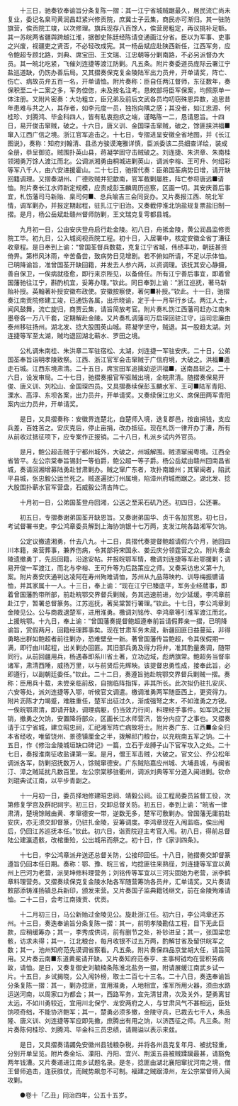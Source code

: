 <!-- { "loadSidebar": true } -->
　　十三日，驰奏钦奉谕旨分条复陈一摺：其一江宁省城贼踞最久，居民流亡尚未复业，委记名臬司黄润昌赶紧兴修贡院，庶冀士子云集，商民亦可渐归。其一驻防旗营，俟贡院工竣，以次修理。旗兵现存八百馀人，俟营房粗定，再议挑补足额。其一苏皖两省疆舆跨越江淮，据御史陈廷经陈请变通画江分省。臣以为军事、吏事之兴废，视疆吏之贤否，不必轻改成宪。其一杨岳斌应赴陕西新任，江西军务，应令鲍超专顾北路，刘典、席宝田、王文瑞、江忠朝等分剿南路，不必另派督办大员。其一皖北吃紧，飞催刘连捷等渡江防剿。凡五条。附片奏委道员庞际云署江宁盐巡道缺，仍饬办善后局。又其摺奏保克复金陵陆军出力员弁，开单请奖，阵亡、伤亡、病故员弁五百一名，开单请恤。附片奏称：臣自任两江督师，东征数年，奏保积至二十二案之多，军务倥偬，未及按名注考。恳敕部将臣军保案，均照原单一体注册。又附片密奏：大功粗立，臣兄弟及前后文武各员均叨窃殊恩异数，追思昔年患难与共之人，其存者，如李元度一员，独抱向隅之感；其没者，如江忠源、何桂珍、刘腾鸿、毕金科四人，皆有私衷抱疚之端，谨略陈一二，恳请恩旨。十四日，易开俊击窜贼，破之。十六日，唐义训、金国琛击窜贼，破之，馀匪挟洪福■窜入江西广信之境。浙江官军追击之。十七日，专摺进呈安徽全省地图，并《长江图说》，奏称：知府刘翰清、县丞方骏谟淹雅详慎，臣派委该二员细查详绘，装成全册，恭呈御览。贼围扑英山县，蒋凝学固守击贼破之。刘连捷、朱洪章、朱南桂领湘勇万馀人渡江而北。公调派湘勇由桐城进剿英山，调派李榕、王可升、何绍彩等军八千人，由六安进援霍山。二十七日，驰摺代奏：臣弟国荃病势日增，请开缺回籍调理。又摺奏湖州、广德败贼并犯歙南，官军截剿屡胜，阵亡参将唐远■请恤。附片奏长江水师新定规模，应责成彭玉麟周历巡察，区画一切。其安庆善后事宜，札饬藩司马新贻、臬司何■、总兵喻吉三会同妥办。又片奏报江西、皖北军情，调军剿办，并报定期起程，驻扎江宁旧治。又奏截停淮北饷盐规复票盐旧制一摺。是月，杨公岳斌赴赣州督师防剿，王文瑞克复雩都县城。

　　九月初一日，公由安庆登舟启行赴金陵。初八日，舟抵金陵，黄公润昌监修贡院工毕。初九日，公入城阅视贡院工程。初十日，入居署中，核定安徽全省丁漕征收章程。是日奉到上谕：“曾国荃督兵数载，克复江宁省城，伟绩丰功，朝廷甚资倚畀。第栉风沐雨，辛苦备尝，致病势日见增剧。若不俯如所请，不足以示体恤。已明降谕旨，准曾国荃开缺回籍，并发去人参六两，以资调理。该抚其安心静摄，善自保卫，一俟病就痊愈，即行来京陛见，以备倚任。所有江宁善后事宜，即着曾国藩驰往江宁，斟酌机宜，妥筹办理。”钦此。同日奉到上谕：“浙江巡抚，著马新贻补授。英翰著补授安徽布政使。安徽按察使，著何■补授。”钦此。十一日，驰摺奏江南贡院修建工竣，已通饬各属，出示晓谕，定于十一月举行乡试。两江人士，闻风鼓舞，流亡旋归，商贾云集，请旨简放考官。附片奏札饬江西藩司赶办江南朱墨卷各一万八千套，定期解赴金陵。又片奏札调藩司万启琛回驻江守，运司忠廉由泰州移驻扬州。湖北发、捻大股围英山城。蒋凝学坚守，贼退。其一股趋太湖。刘连捷等军至太湖，贼均退回湖北蕲水、罗田之境。

　　公札调朱南桂、朱洪章二军驻宿松、太湖，刘连捷一军驻安庆。二十日，公弟国荃奉旨诣明孝陵致祭。江西、浙江官军会击窜贼于广信府境，大破之。洪福■遁走石城。江西东境肃清。二十五日，席宝田军追擒幼逆洪福■，送南昌斩之。二十六日，设发审局。二十七日，驰摺奏报官军驱贼出境，全皖肃清。随摺奏保易开俊、唐义训、刘松山、金国琛四员。又具摺奏续保彭玉麟水军、王可■陆军青阳、溧水、高淳、东坝各案，出力员弁，开单请奖。又奏续保江忠义、席保田两军青阳案内出力员弁，开单请奖。

　　是日，又具摺奏称：安徽界连楚北，自楚师入境，迭复郡邑，按亩捐钱，支应兵差，百姓苦之。安庆克后，停止亩捐，改办抵征。现在札饬一律开办丁漕，所有从前收过抵征项下，应专案作正报销。二十八日，札派乡试内外官员。

　　是月，鲍公超击贼于宁都州城外，大破之，州城解围。贼溃窜闽粤境。江西全省皆平。左公宗棠奉旨锡封一等伯爵，鲍公超一等子爵。杨公岳斌由赣州回南昌省城，奏请回湘增募陆勇赴甘肃剿办。贼之窜广东者，攻扑南雄州；其窜闽者，陷武平县城，张忠毅公运兰死之。贼遂遍扰汀州属境，陷漳州府城而踞之。湖北发、捻大股围扑蕲水官军营盘，石威毅公清吉阵亡。

　　十月初一日，公弟国荃登舟回湘，公送之至采石矶乃还。初四日，公还署。

　　初五日，专摺奏谢弟国荃开缺恩旨。又奏谢弟国华、贞干各加赏恩。初七日，考试督署书吏。李公鸿章委员解到上海协饷银十七万两，支发江皖各路湘军欠饷。

　　公定议撤遣湘勇，什去八九。十二日，具摺代奏提督鲍超请假六个月，驰回四川本籍，亲营葬事，兼养伤病，令其部将宋国永、娄云庆分领霆营之众。附片奏金陵遗撤勇丁，先后回籍，沿途安帖。并报皖鄂军情，檄调刘连捷等军赴鄂援剿；调易开俊一军渡江，而北与李榕、王可升等为后路策应之师。又奏采访忠义第十九案。附片奏安庆通判达凌阿在寿州殉难请恤，苏州从九品蒋映杓、训导梅振镳请恤，并其家属十一人。十三日，奉上谕：“现在江宁已臻底平，军务业经蒇事，即着曾国藩酌带所部，前赴皖鄂交界督兵剿贼，务其迅速前进，勿少延缓。李鸿章前赴江宁，暂署总督篆务。江苏巡抚，著吴棠暂行署理。”钦此。十七日，李公鸿章到金陵见公。公与商裁退楚军，进用淮勇。檄调刘铭传、李鸿章等引淮军渡江而北，上援皖鄂。十九日，奉上谕：“曾国藩奏提督鲍超遵奉前旨请假葬亲一摺，已明降谕旨，赏假两月，回籍经理葬事矣。现在甘肃军务未蒇，新疆回匪日益蔓延，非得勇略出群如鲍超者前往剿办，恐难壁垒一新。著曾国藩传旨鲍超，令其俟假期一满，即行由川起程，出关剿办回匪。其旧部兵勇及得力将弁，准其酌量奏调，随带同行。从前回疆用兵，杨遇春即系川省土著，立功边域，彪炳旗常。鲍超务当督率诸军，肃清西陲，威扬万里，以与前贤后先辉映。该提督忠勇性成，接奉此旨，必即遵行，以副朝廷委任。”钦此。二十二日，奏遵旨驰赴皖鄂交界督兵剿贼一摺。奏称：臣用兵十载，未尝亲临前敌，自揣临阵指挥，非其所长。此次拟仍驻扎安庆、六安等处，派刘连捷等入鄂，听候官文调遣。檄调淮勇两军随臣西上，更资得力。附片沥陈才力竭蹙，难胜重任，楚军出征过久，渐成强弩之末，不如淮勇之方锐。一俟皖鄂肃清，即请开缺，调理病躯，仍当效力行间，料理经手事件。如军饷之报销，撤勇之欠饷，安置降将部众，区画长江水师营汛，皆分内应了之事也。又摺奏请于江宁省城，建立昭忠祠，汇祀湘军阵亡病故将士。附片奏广东、江西■金全归本省经收，唯留饶州、景德镇厘金之半，拨解祁门粮台，以充皖南五军之饷。二十五日，作《修治金陵城垣缺口碑记》一篇，立石于龙膊子山下官军攻入之处。二十七日，奏报淮南征收盐课第一案。是月，僧王军击贼，大破之。官文公、乔公松年调派各军，防剿招抚数万人，馀贼窜德安。广东贼陷嘉应州城、大埔县城，与闽省汀、漳之贼延扰凡数百里。左公宗棠移驻衢州，调派刘典等军分道入闽进剿。钦命刘琨典试江南，以平步青副之。

　　十一月初一日，委员择地修建昭忠祠、靖毅公祠。设工程局委员监督工役，次第修复学宫及群祀祠宇。初三日，交卸总督关防。初五日，奉到上谕：“皖省一律肃清，楚境馀贼由黄、孝窜德安一带，逆数无多，楚军可敷剿办。曾国藩无庸前赴安庆，亦无须交卸督篆，仍驻扎金陵，妥筹调度。李鸿章现在入闱监临，俟出闱后，仍回江苏巡抚本任。”钦此。初六日，诣贡院迎主考官入闱。初八日，得前总督陆公建瀛遗骸，改棺重殓，公出城吊而祭之。初十日，作《家训四条》。

　　十七日，李公鸿章派弁送还总督关防，公接印回任。十八日，驰摺奏交卸督篆遵旨仍回本任日期。奏称：鄂、豫、皖三省，均捻匪往来熟径，刘连捷等军宜以黄州上巴河为老营，派吴坤修料理营务；刘铭传等军宜以三河尖固始为老营，派李鹤章料理营务。又摺奏续保克复金陵水陆各军随营筹饷各员弁，汇单请奖。又片奏请敕部添铸淮扬镇总兵新印，颁发来营。又片奏国子监典籍钱继文，前在金陵殉难请恤。二十二日，会考江南拨贡、优贡。

　　十二月初三日，马公新贻过金陵见公。旋赴浙江任。初六日，李公鸿章还苏州。十三日，奏迭奉谕旨分条复陈一摺：其一，前明孝陵勘估工程，目下无此巨款，应稍缓筹办；其一，李秀成供词，前有删节之处，补钞进呈；其一，张国梁忠骸，访求未得；其一，江北粮台，每月收银不过五万两，酌解甘省及留供皖军之数；其一，池州知府范先谟调省察看。凡五条。附片奏保四品京堂胡大任，请旨简用。又片奏云南■东道黄冕请开缺。又片奏知府范泰亨、主事柯钺均在营积劳病故，请恤。是日，又奏复御史刘毓楠条陈淮北盐务一摺，附请展缓江南武乡试一片。十五日，乡试揭晓，公入闱钤榜，取士二百七十三名。二十八日，奏迭奉谕旨分条复陈一摺：其一，剿办捻匪，宜用淮勇，人地相宜，淮军所用火器，须由水路运送河南，以周家口为都会；其一，西路军务，宜先清甘肃，次及关外，楚勇离甘太远，不如川勇较近，宜用川北保宁、龙安两府之人，与甘肃风气不甚相远，臣处饷项奇绌，不能协济鲍军；其一，楚勇必须多撤，金陵守兵，已裁去七千人，朱品隆、唐义训、刘连捷等军应即先撤，庶腾出有用之饷，以济西征之师。凡三条。附片奏陈何桂珍、刘腾鸿、毕金科三员忠绩，请赐谥以表示来兹。

　　是日，又具摺奏请蠲免安徽州县钱粮杂税，并将各州县克复年月、被扰轻重，分别开单呈览。附片奏金坛、溧阳、丹阳、宜兴、荆溪五县被贼蹂躏最甚，请豁免两年钱漕。又片奏递进江南乡试题名录。是冬，捻匪由湖北襄阳窜扰河南之境，僧王督师追击，连获胜仗，而贼势飙忽不可制。福建之贼踞漳州，左公宗棠督师入闽攻剿。

　　●卷十「乙丑」同治四年，公五十五岁。

